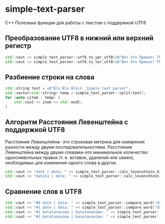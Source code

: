 # simple-text-parser

С++ Полезные функции для работы с текстом с поддержкой UTF8

## Преобразование UTF8 в нижний или верхний регистр

```cpp
std::cout << simple_text_parser::utf8_to_upr_utf8(u8"Вот Это Прикол! That's funny!") << std::endl;
std::cout << simple_text_parser::utf8_to_lwr_utf8(u8"Вот Это Прикол! That's funny!") << std::endl;
```

## Разбиение строки на слова

```cpp
std::string text = u8"Bla Bla Bla\n. Simple text parser";
std::vector<std::string> temp = simple_text_parser::split(text);
for (auto &item : temp) {
	std::cout << item << std::endl;
}
```

## Алгоритм Расстояния Левенштейна с поддержкой UTF8

Расстояние Левенштейна- это строковая метрика для измерения разности между двумя последовательностями. Расстояние Левенштейна между двумя словами-это минимальное количество односимвольных правок (т. е. вставок, удалений или замен), необходимых для изменения одного слова в другое. 

```cpp
std::cout << "date | data: " << simple_text_parser::calc_levenshtein_distance("date", "data") << std::endl;
std::cout << "matata | meta: " << simple_text_parser::calc_levenshtein_distance("matata", "meta") << std::endl;
```

## Сравнение слов в UTF8

```cpp
std::cout << "#0 date | data: " << simple_text_parser::compare_word("date", "data", 0) << std::endl;
std::cout << "#1 date | data: " << simple_text_parser::compare_word("date", "data", 0.1) << std::endl;
std::cout << "#2 botatananima | batatananime: " << simple_text_parser::compare_word("botatananima", "batatananime", 0.15) << std::endl;
std::cout << "#3 botatananima | banatananime: " << simple_text_parser::compare_word("botatananima", "banatananime", 0.15) << std::endl;
```